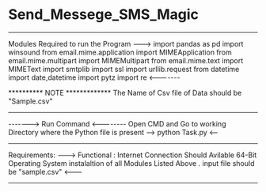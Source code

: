 # Send_Messege_SMS_Magic

*************************************

Modules Required to run the Program 
---> 
import pandas as pd
import winsound
from email.mime.application import MIMEApplication
from email.mime.multipart import MIMEMultipart
from email.mime.text import MIMEText
import smtplib
import ssl
import urllib.request
from datetime import date,datetime
import pytz
import re
<-------



********** NOTE *************
The Name of Csv file of Data should be "Sample.csv"
**********************************



------->  Run Command  <--------
Open CMD and Go to working Directory where the Python file is present
-->
python Task.py 
<--

********************************


Requirements: 
--->
Functional : 
Internet Connection  Should Avilable
64-Bit Operating System
instalaltion of all Modules Listed Above .
input file should be "sample.csv"
<---


***********************************
